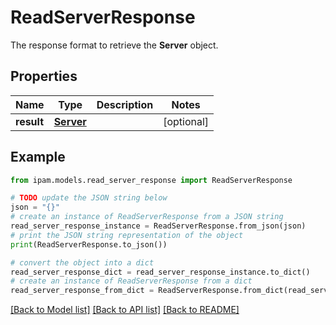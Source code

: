 # ReadServerResponse

The response format to retrieve the __Server__ object.

## Properties

Name | Type | Description | Notes
------------ | ------------- | ------------- | -------------
**result** | [**Server**](Server.md) |  | [optional] 

## Example

```python
from ipam.models.read_server_response import ReadServerResponse

# TODO update the JSON string below
json = "{}"
# create an instance of ReadServerResponse from a JSON string
read_server_response_instance = ReadServerResponse.from_json(json)
# print the JSON string representation of the object
print(ReadServerResponse.to_json())

# convert the object into a dict
read_server_response_dict = read_server_response_instance.to_dict()
# create an instance of ReadServerResponse from a dict
read_server_response_from_dict = ReadServerResponse.from_dict(read_server_response_dict)
```
[[Back to Model list]](../README.md#documentation-for-models) [[Back to API list]](../README.md#documentation-for-api-endpoints) [[Back to README]](../README.md)


